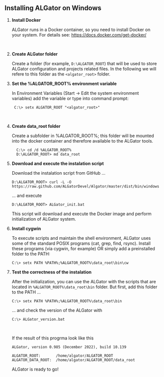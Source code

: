 ## Installing ALGator on Windows

1. **Install Docker**

   ALGator runs in a Docker container, so you need to install Docker on your system. For details see: https://docs.docker.com/get-docker/
<br>

2. **Create ALGator folder**

    Create a folder (for example, `D:\ALGATOR_ROOT`) that will be used to store ALGator configuration and projects related files. In the following we will refere to this folder as the `<algator_root>` folder.
    <br>

3. **Set the %ALGATOR_ROOT% environment variable** 
  
   In Environment Variables (Start -> Edit the system environment variables) add the variable or type into command prompt:
   <br>
   ```
    C:\> setx ALGATOR_ROOT "<algator_root>"
    ```
   <br>
4. **Create data_root folder**

    Create a subfolder in %ALGATOR_ROOT%; this folder will be mounted into the docker container and therefore available to the ALGator tools.
    <br>
	 ```
	   C:\> cd /d %ALGATOR_ROOT%
       D:\ALGATOR_ROOT> md data_root
	 ```

5. **Download and execute the instalation script** 

    Download the instalation script from GitHub ...
    <br>
    ```
    D:\ALGATOR_ROOT> curl -L -O https://raw.github.com/ALGatorDevel/Algator/master/dist/bin/windows/ALGator_init.bat
    ```   
    ... and execute
    <br>
    ```
    D:\ALGATOR_ROOT> ALGator_init.bat
    ```
    This script will download and execute the Docker image and perform initialization of ALGator system. 
    <br>


6. **Install cygwin**

    To execute scripts and maintain the shell environment, ALGator uses some of the standard POSIX programs (cat, grep, find, rsync). Install these programs (via cygwin, for example) OR simply add a preinstalled folder to the PATH:
    ``` 
    C:\> setx PATH %PATH%;%ALGATOR_ROOT%\data_root\bin\cw
    ```


7. **Test the correctness of the instalation**

    After the initialization, you can use the ALGator with the scripts that are located in `%ALGATOR_ROOT%\data_root\bin` folder. But first, add this folder to the PATH ...
    <br>
    ``` 
    C:\> setx PATH %PATH%;%ALGATOR_ROOT%\data_root\bin
    ```
    ... and check the version of the ALGator with 
    <br>
    ``` 
    C:\> ALGator_version.bat
    ```
    <br>

    If the result of this progrma look like this

    ``` 
    ALGator, version 0.985 (December 2022), build 10.139

    ALGATOR_ROOT:       /home/algator/ALGATOR_ROOT
    ALGATOR_DATA_ROOT:  /home/algator/ALGATOR_ROOT/data_root
    ```
    
    ALGator is ready to go!    